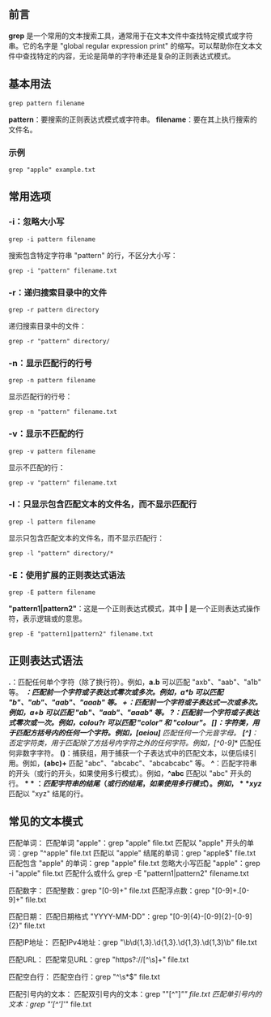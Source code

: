 ## 前言
**grep** 是一个常用的文本搜索工具，通常用于在文本文件中查找特定模式或字符串。它的名字是 "global regular expression print" 的缩写。可以帮助你在文本文件中查找特定的内容，无论是简单的字符串还是复杂的正则表达式模式。
## 基本用法
```
grep pattern filename
```
**pattern**：要搜索的正则表达式模式或字符串。
**filename**：要在其上执行搜索的文件名。
### 示例
```
grep "apple" example.txt
```
## 常用选项
### -i：忽略大小写
```
grep -i pattern filename
```
搜索包含特定字符串 "pattern" 的行，不区分大小写：
```
grep -i "pattern" filename.txt
```
### -r：递归搜索目录中的文件
```
grep -r pattern directory
```
递归搜索目录中的文件：
```
grep -r "pattern" directory/
```
### -n：显示匹配行的行号
```
grep -n pattern filename
```
显示匹配行的行号：
```
grep -n "pattern" filename.txt
```
### -v：显示不匹配的行
```
grep -v pattern filename
```
显示不匹配的行：
```
grep -v "pattern" filename.txt
```
### -l：只显示包含匹配文本的文件名，而不显示匹配行
```
grep -l pattern filename
```
显示只包含匹配文本的文件名，而不显示匹配行：
```
grep -l "pattern" directory/*
```
### -E：使用扩展的正则表达式语法
```
grep -E pattern filename
```
**"pattern1|pattern2"**：这是一个正则表达式模式，其中 **|** 是一个正则表达式操作符，表示逻辑或的意思。
```
grep -E "pattern1|pattern2" filename.txt
```
## 正则表达式语法
**.**：匹配任何单个字符（除了换行符）。例如，**a.b** 可以匹配 "axb"、"aab"、"a1b" 等。
*****：匹配前一个字符或子表达式零次或多次。例如，**a*b** 可以匹配 "b"、"ab"、"aab"、"aaab" 等。
**+**：匹配前一个字符或子表达式一次或多次。例如，**a+b** 可以匹配 "ab"、"aab"、"aaab" 等。
**?**：匹配前一个字符或子表达式零次或一次。例如，**colou?r** 可以匹配 "color" 和 "colour"。
**[]**：字符类，用于匹配方括号内的任何一个字符。例如，**[aeiou]** 匹配任何一个元音字母。
**[^]**：否定字符类，用于匹配除了方括号内字符之外的任何字符。例如，**[^0-9]** 匹配任何非数字字符。
**()**：捕获组，用于捕获一个子表达式中的匹配文本，以便后续引用。例如，**(abc)+** 匹配 "abc"、"abcabc"、"abcabcabc" 等。
**^**：匹配字符串的开头（或行的开头，如果使用多行模式）。例如，**^abc** 匹配以 "abc" 开头的行。
**$**：匹配字符串的结尾（或行的结尾，如果使用多行模式）。例如，**xyz$** 匹配以 "xyz" 结尾的行。
## 常见的文本模式
匹配单词：
匹配单词 "apple"：grep "apple" file.txt
匹配以 "apple" 开头的单词：grep "^apple" file.txt
匹配以 "apple" 结尾的单词：grep "apple$" file.txt
匹配包含 "apple" 的单词：grep "apple" file.txt
忽略大小写匹配 "apple"：grep -i "apple" file.txt
匹配什么或什么 grep -E "pattern1|pattern2" filename.txt

匹配数字：
匹配整数：grep "[0-9]+" file.txt
匹配浮点数：grep "[0-9]+\.[0-9]+" file.txt

匹配日期：
匹配日期格式 "YYYY-MM-DD"：grep "[0-9]{4}-[0-9]{2}-[0-9]{2}" file.txt

匹配IP地址：
匹配IPv4地址：grep "\b\d{1,3}\.\d{1,3}\.\d{1,3}\.\d{1,3}\b" file.txt

匹配URL：
匹配常见URL：grep "https?://[^\s]+" file.txt

匹配空白行：
匹配空白行：grep "^\s*$" file.txt

匹配引号内的文本：
匹配双引号内的文本：grep "\"[^\"]*\"" file.txt
匹配单引号内的文本：grep "'[^']*'" file.txt
